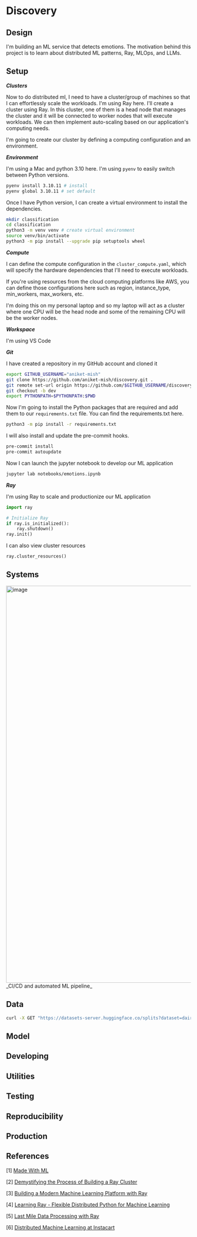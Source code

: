 # Discovery

## Design
I'm building an ML service that detects emotions. The motivation behind this project is to learn about distributed ML patterns, Ray, MLOps, and LLMs.

## Setup

**_Clusters_**

Now to do distributed ml, I need to have a cluster/group of machines so that I can effortlessly scale the workloads. I'm using Ray here. I'll create a cluster using Ray. In this cluster, one of them is a head node that manages the cluster and it will be connected to worker nodes that will execute workloads. We can then implement auto-scaling based on our application's computing needs.

I'm going to create our cluster by defining a computing configuration and an environment.

**_Environment_**

I'm using a Mac and python 3.10 here. I'm using `pyenv` to easily switch between Python versions.

```bash
pyenv install 3.10.11 # install 
pyenv global 3.10.11 # set default
```

Once I have Python version, I can create a virtual environment to install the dependencies.

```bash
mkdir classification 
cd classification 
python3 -m venv venv # create virtual environment 
source venv/bin/activate
python3 -m pip install --upgrade pip setuptools wheel
```

**_Compute_**

I can define the compute configuration in the `cluster_compute.yaml`, which will specify the hardware dependencies that I'll need to execute workloads.

If you're using resources from the cloud computing platforms like AWS, you can define those configurations here such as region, instance_type, min_workers, max_workers, etc.

I'm doing this on my personal laptop and so my laptop will act as a cluster where one CPU will be the head node and some of the remaining CPU will be the worker nodes.

**_Workspace_**

I'm using VS Code

**_Git_**

I have created a repository in my GitHub account and cloned it

```bash
export GITHUB_USERNAME="aniket-mish"
git clone https://github.com/aniket-mish/discovery.git . 
git remote set-url origin https://github.com/$GITHUB_USERNAME/discovery.git 
git checkout -b dev 
export PYTHONPATH=$PYTHONPATH:$PWD
```

Now I'm going to install the Python packages that are required and add them to our `requirements.txt` file. You can find the requirements.txt here.

```bash
python3 -m pip install -r requirements.txt
```

I will also install and update the pre-commit hooks.

```bash
pre-commit install
pre-commit autoupdate
```

Now I can launch the jupyter notebook to develop our ML application

```bash
jupyter lab notebooks/emotions.ipynb
```

**_Ray_**

I'm using Ray to scale and productionize our ML application

```python
import ray

# Initialize Ray
if ray.is_initialized():
	ray.shutdown()
ray.init()
```

I can also view cluster resources

```python
ray.cluster_resources()
```

## Systems

<img width="1080" alt="image" src="https://github.com/aniket-mish/discovery/assets/71699313/a532af67-0fab-477b-91c2-200e27196b20">
_CI/CD and automated ML pipeline_

## Data

```bash
curl -X GET "https://datasets-server.huggingface.co/splits?dataset=dair-ai%2Femotion"
```

## Model

## Developing

## Utilities

## Testing

## Reproducibility

## Production

## References

[1] [Made With ML](https://madewithml.com)

[2] [Demystifying the Process of Building a Ray Cluster](https://medium.com/sage-ai/demystifying-the-process-of-building-a-ray-cluster-110c67914a99)

[3] [Building a Modern Machine Learning Platform with Ray](https://medium.com/samsara-engineering/building-a-modern-machine-learning-platform-with-ray-eb0271f9cbcf)

[4] [Learning Ray - Flexible Distributed Python for Machine Learning](https://maxpumperla.com/learning_ray/)

[5] [Last Mile Data Processing with Ray](https://medium.com/pinterest-engineering/last-mile-data-processing-with-ray-629affbf34ff)

[6] [Distributed Machine Learning at Instacart](https://www.instacart.com/company/how-its-made/distributed-machine-learning-at-instacart/)

